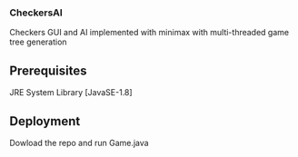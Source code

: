 ### CheckersAI
Checkers GUI and AI implemented with minimax with multi-threaded game tree generation
## Prerequisites
JRE System Library [JavaSE-1.8]
## Deployment
Dowload the repo and run Game.java
